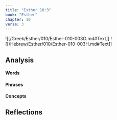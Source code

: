 ```yaml
---
title: "Esther 10:3"
book: "Esther"
chapter: 10
verse: 3
---
```

![[/Greek/Esther/010/Esther-010-003G.md#Text]]
![[/Hebrew/Esther/010/Esther-010-003H.md#Text]]

## Analysis

#### Words

#### Phrases

#### Concepts

## Reflections
